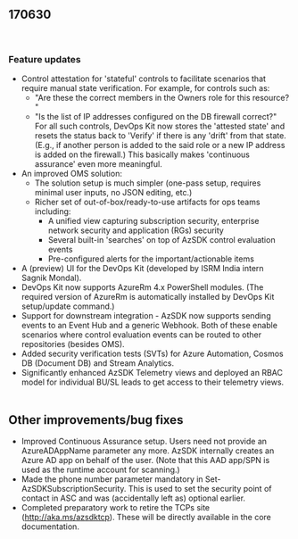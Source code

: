 ﻿## 170630 
 
### Feature updates 
* Control attestation for 'stateful' controls to facilitate scenarios that require manual state verification. For example, for controls such as: 
	* "Are these the correct members in the Owners role for this resource? " 
	* "Is the list of IP addresses configured on the DB firewall correct?" 
For all such controls, DevOps Kit now stores the 'attested state' and resets the status back to 'Verify' if there is any 'drift' from that state. (E.g., if another person is added to the said role or a new IP address is added on the firewall.) This basically makes 'continuous assurance' even more meaningful. 
* An improved OMS solution: 
	* The solution setup is much simpler (one-pass setup, requires minimal user inputs, no JSON editing, etc.)  
	* Richer set of out-of-box/ready-to-use artifacts for ops teams including: 
		* A unified view capturing subscription security, enterprise network security and application (RGs) security 
		* Several built-in 'searches' on top of AzSDK control evaluation events 
		* Pre-configured alerts for the important/actionable items 
* A (preview) UI for the DevOps Kit (developed by ISRM India intern Sagnik Mondal). 
* DevOps Kit now supports AzureRm 4.x PowerShell modules. (The required version of AzureRm is automatically installed by DevOps Kit setup/update command.) 
* Support for downstream integration - AzSDK now supports sending events to an Event Hub and a generic Webhook. Both of these enable scenarios where control evaluation events can be routed to other repositories (besides OMS). 
* Added security verification tests (SVTs) for Azure Automation, Cosmos DB (Document DB) and Stream Analytics. 
* Significantly enhanced AzSDK Telemetry views and deployed an RBAC model for individual BU/SL leads to get access to their telemetry views.  
 
 
## Other improvements/bug fixes 
* Improved Continuous Assurance setup. Users need not provide an AzureADAppName parameter any more. AzSDK internally creates an Azure AD app on behalf of the user. (Note that this AAD app/SPN is used as the runtime account for scanning.) 
* Made the phone number parameter mandatory in Set-AzSDKSubscriptionSecurity. This is used to set the security point of contact in ASC and was (accidentally left as) optional earlier. 
* Completed preparatory work to retire the TCPs site (http://aka.ms/azsdktcp). These will be directly available in the core documentation.  